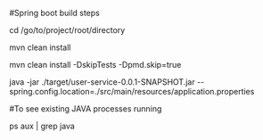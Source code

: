 #Spring boot build steps

cd /go/to/project/root/directory

mvn clean install

mvn clean install  -DskipTests -Dpmd.skip=true

java -jar ./target/user-service-0.0.1-SNAPSHOT.jar  --spring.config.location=./src/main/resources/application.properties

#To see existing JAVA processes running  

ps aux | grep java
